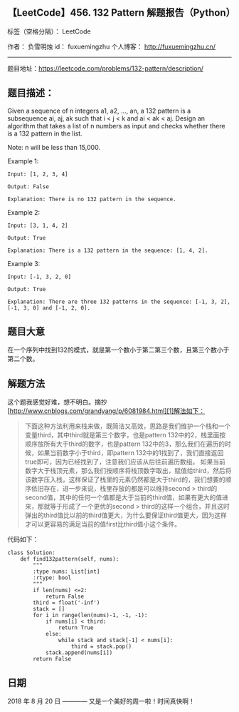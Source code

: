 ## 【LeetCode】456. 132 Pattern 解题报告（Python）

标签（空格分隔）： LeetCode

作者： 		负雪明烛 
id：				fuxuemingzhu
个人博客：	http://fuxuemingzhu.cn/

---

题目地址：https://leetcode.com/problems/132-pattern/description/

## 题目描述：

Given a sequence of n integers a1, a2, ..., an, a 132 pattern is a subsequence ai, aj, ak such that i < j < k and ai < ak < aj. Design an algorithm that takes a list of n numbers as input and checks whether there is a 132 pattern in the list.

Note: n will be less than 15,000.

Example 1:

    Input: [1, 2, 3, 4]
    
    Output: False
    
    Explanation: There is no 132 pattern in the sequence.

Example 2:

    Input: [3, 1, 4, 2]
    
    Output: True
    
    Explanation: There is a 132 pattern in the sequence: [1, 4, 2].

Example 3:

    Input: [-1, 3, 2, 0]
    
    Output: True
    
    Explanation: There are three 132 patterns in the sequence: [-1, 3, 2], [-1, 3, 0] and [-1, 2, 0].

## 题目大意

在一个序列中找到132的模式，就是第一个数小于第二第三个数，且第三个数小于第二个数。

## 解题方法

这个题我感觉好难，想不明白。摘抄[http://www.cnblogs.com/grandyang/p/6081984.html][1]解法如下：

> 下面这种方法利用来栈来做，既简洁又高效，思路是我们维护一个栈和一个变量third，其中third就是第三个数字，也是pattern
> 132中的2，栈里面按顺序放所有大于third的数字，也是pattern
> 132中的3，那么我们在遍历的时候，如果当前数字小于third，即pattern
> 132中的1找到了，我们直接返回true即可，因为已经找到了，注意我们应该从后往前遍历数组。
> 如果当前数字大于栈顶元素，那么我们按顺序将栈顶数字取出，赋值给third，然后将该数字压入栈，这样保证了栈里的元素仍然都是大于third的，我们想要的顺序依旧存在，进一步来说，栈里存放的都是可以维持second > third的second值，其中的任何一个值都是大于当前的third值，如果有更大的值进来，那就等于形成了一个更优的second > third的这样一个组合，并且这时弹出的third值比以前的third值更大，为什么要保证third值更大，因为这样才可以更容易的满足当前的值first比third值小这个条件。

代码如下：

```python3
class Solution:
    def find132pattern(self, nums):
        """
        :type nums: List[int]
        :rtype: bool
        """
        if len(nums) <=2:
            return False
        third = float('-inf')
        stack = []
        for i in range(len(nums)-1, -1, -1):
            if nums[i] < third:
                return True
            else:
                while stack and stack[-1] < nums[i]:
                    third = stack.pop()
            stack.append(nums[i])
        return False
```

## 日期

2018 年 8 月 20 日 ———— 又是一个美好的周一啦！时间真快啊！


  [1]: http://www.cnblogs.com/grandyang/p/6081984.html